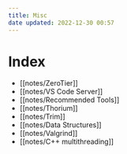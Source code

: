 ```yaml
---
title: Misc
date updated: 2022-12-30 00:57
---
```


# Index

- [[notes/ZeroTier]]
- [[notes/VS Code Server]]
- [[notes/Recommended Tools]]
- [[notes/Thorium]]
- [[notes/Trim]]
- [[notes/Data Structures]]
- [[notes/Valgrind]]
- [[notes/C++ multithreading]]
